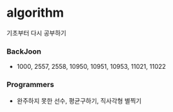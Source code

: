 # algorithm

기초부터 다시 공부하기

### BackJoon
- 1000, 2557, 2558, 10950, 10951, 10953, 11021, 11022

### Programmers
- 완주하지 못한 선수, 평균구하기, 직사각형 별찍기
